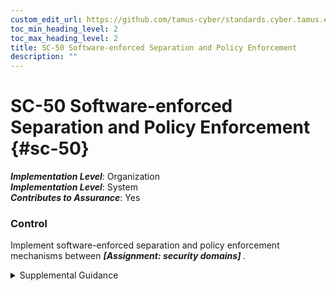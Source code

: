 ```yaml
---
custom_edit_url: https://github.com/tamus-cyber/standards.cyber.tamus.edu/tree/main/static/content/tamus.edu/TAMUS_profile.xml
toc_min_heading_level: 2
toc_max_heading_level: 2
title: SC-50 Software-enforced Separation and Policy Enforcement
description: ""
---
```


# SC-50 Software-enforced Separation and Policy Enforcement {#sc-50}

_**Implementation Level**_: Organization\
_**Implementation Level**_: System\
_**Contributes to Assurance**_: Yes

### Control

Implement software-enforced separation and policy enforcement mechanisms between <strong>                  <em>[Assignment: security domains]</em>               </strong>.

<details>
  <summary>Supplemental Guidance</summary>

System owners may require additional strength of mechanism to ensure domain separation and policy enforcement for specific types of threats and environments of operation.

</details>


